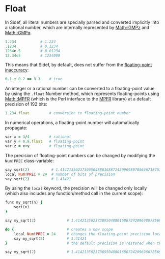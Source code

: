 # Float

In Sidef, all literal numbers are specially parsed and converted implicitly into a rational number, which are internally represented by [Math::GMPz](https://metacpan.org/pod/Math::GMPz) and [Math::GMPq](https://metacpan.org/pod/Math::GMPq).

```ruby
1.234           # 1.234
.1234           # 0.1234
1234e-5         # 0.01234
12.34e5         # 1234000
```

This means that Sidef, by default, does not suffer from the [floating-point inaccuracy](https://0.30000000000000004.com/):

```ruby
0.1 + 0.2 == 0.3    # true
```

An integer or a rational number can be converted to a floating-point value by using the `.float` Number method, which represents floating-points using [Math::MPFR](https://metacpan.org/pod/Math::MPFR) (which is the Perl interface to the [MPFR](https://www.mpfr.org/) library) at a default precision of 192 bits:

```ruby
1.234.float         # conversion to floating-point number
```

In numerical operations, a floating-point number will automatically propagate:

```ruby
var x = 3/4         # rational
var y = 0.9.float   # floating-point
var z = x+y         # floating-point
```

The precision of floating-point numbers can be changed by modifying the `Num!PREC` class-variable:

```ruby
say sqrt(2)          # 1.41421356237309504880168872420969807856967187538
local Num!PREC = 24  # number of bits of precision
say sqrt(2)          # 1.41421
```

By using the `local` keyword, the precision will be changed only locally (which also includes any function/method call in the current scope):

```ruby
func my_sqrt(n) {
    sqrt(n)
}

say my_sqrt(2)              # 1.41421356237309504880168872420969807856967187538

do {                        # creates a new scope
    local Num!PREC = 24     # changes the floating-point precision locally
    say my_sqrt(2)          # 1.41421
}                           # the default precision is restored when the scope ends

say my_sqrt(2)              # 1.41421356237309504880168872420969807856967187538
```
